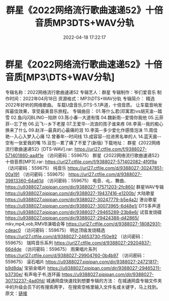 ﻿---
title: 群星《2022网络流行歌曲速递52》十倍音质MP3DTS+WAV分轨
date: 2022-04-18 17:22:17
categories: 新碟专辑、稀有等精品
tags: 国语流行
---
# 群星《2022网络流行歌曲速递52》十倍音质[MP3\DTS+WAV分轨]

专辑名称：2022网络流行歌曲速递52
专辑艺人：群星
专辑制作：爷们爱音乐
制作时间：2022年04月18日
资源格式：MP3\DTS+WAV分轨
专辑简介：
精选2022年好听的网络歌曲。
车载U盘音乐,DTS-5.1声道，十倍音质。
让车载音响发挥最佳效果，享受最美音乐旅程。
专辑曲目：
01.等什么君(邓寓君)vs胡天渝--踏雪
02.鱼闪闪BLING--陷阱
03.陈小春--大道有情
04.魏新雨--爱情你我他
05.云菲菲--忘了他
06.云飞--乡下老屋
07.王爱华--流浪的孩子谁来疼
08.李英--我的痴心换来了什么
09.赵洋--最真的心最痛的泪
10.李英--多少爱化作感情泡沫
11.周佳艳--入心入梦入心痛
12.曾春年--时间线
13.成容容--拉进黑名单的人
14.蓝天晨--空有一张爱我的嘴
15.豆包--累了痛了不爱了(新版)
下载地址：
群星《2022网络流行歌曲速递52》[DTS-WAV].rar: https://url27.ctfile.com/f/9388027-571401860-aa4f1e
（访问密码：559675）
群星《2022网络流行歌曲速递52》十倍音质[MP3].rar: https://url27.ctfile.com/f/9388027-571402082-4f0f9a
（访问密码：559675）
纯音乐
https://url27.ctfile.com/d/9388027-30247851-00a191
（访问密码：559675）
https://url27.ctfile.com/d/9388027-39813360-64a61d
（访问密码：559675）
电音、dj,、舞曲、
https://u9388027.pipipan.com/dir/9388027-17571203-2fc860/
群星WAV专辑
https://u9388027.pipipan.com/dir/9388027-19437416-e1200b/
大陆歌星
https://u9388027.pipipan.com/dir/9388027-30247779-b5e4a2/
港台歌星
https://u9388027.pipipan.com/dir/9388027-30073965-6d48e1/
DTS多声道
https://u9388027.pipipan.com/dir/9388027-29465289-23b8e6/
试音发烧碟
https://u9388027.pipipan.com/dir/9388027-29424388-d42865/
mkv,mp4,vob,RMVB演唱会等
https://url27.ctfile.com/d/9388027-18082931-cdeac0
（访问密码：559675）
明达顶级发烧精选
https://url27.ctfile.com/d/9388027-24653730-f50e92
（访问密码：559675）
瑞鸣音乐系列
https://url27.ctfile.com/d/9388027-29204837-66d4de
（访问密码：559675）
雨果唱片系列
https://url27.ctfile.com/d/9388027-29904760-0b4b97
（访问密码：559675）
滚石唱片
https://u9388027.pipipan.com/dir/9388027-24721817-b9d8da/
宝丽金唱片
https://u9388027.pipipan.com/dir/9388027-29465211-b3730e/
有声电子书,连环画
https://u9388027.pipipan.com/dir/9388027-30732237-4ad0fd/
城通网盘快速找到想要专辑的方法：
在城通网盘专辑文件夹中的升级会员下的有搜索两字，
在搜索空格里输入文件名或关键字，马上找到。
原文：[链接](https://blog.sina.com.cn/s/blog_1647c7e7601030wq8.html)